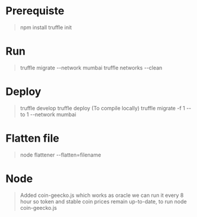 # Prerequiste
> npm install
> truffle init


# Run
> truffle migrate --network mumbai
> truffle networks --clean


# Deploy
> truffle develop
> truffle deploy (To compile locally)
> truffle migrate -f 1 --to 1 --network mumbai


# Flatten file
> node flattener --flatten=filename

# Node
> Added coin-geecko.js which works as oracle we can run it every 8 hour so token and stable coin prices remain up-to-date, to run node coin-geecko.js